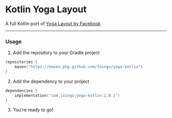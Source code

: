 # Kotlin Yoga Layout

A full Kotlin port of [Yoga Layout by Facebook](https://github.com/facebook/yoga)

---

### Usage

1. Add the repository to your Gradle project 
```kotlin
repositories {
    maven("https://maven.pkg.github.com/Joingo/yoga-kotlin")
}
```
2. Add the dependency to your project
````kotlin
dependencies {
    implementation("com.joingo:yoga-kotlin:1.0.1")
}
````
3. You're ready to go!